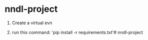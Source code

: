 # nndl-project


1. Create a virtual evn

2. run this command: 'pip install -r requirements.txt'# nndl-project
